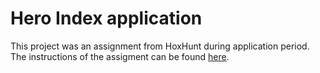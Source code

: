 # Hero Index application

This project was an assignment from HoxHunt during application period. The instructions of the assigment can be found [here](https://github.com/Jhoneagle/Hero-Index/instructions.md).
